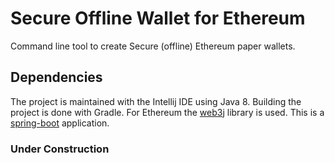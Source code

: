 # Secure Offline Wallet for Ethereum
Command line tool to create Secure (offline) Ethereum paper wallets.

## Dependencies

The project is maintained with the Intellij IDE using Java 8. Building the project is done with Gradle. 
For Ethereum the [web3j](https://web3j.github.io/web3j/) library is used. 
This is a [spring-boot](https://projects.spring.io/spring-boot/) application.

### Under Construction